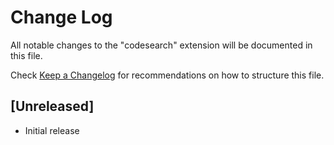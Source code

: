 # Change Log

All notable changes to the "codesearch" extension will be documented in this file.

Check [Keep a Changelog](http://keepachangelog.com/) for recommendations on how to structure this file.

## [Unreleased]

- Initial release